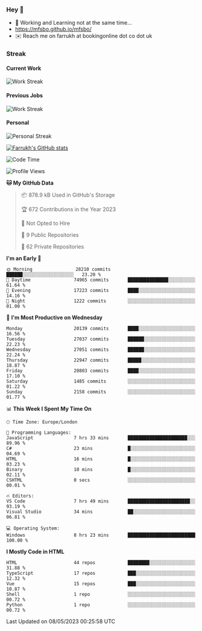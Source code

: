 ### Hey 👋

- 🏃 Working and Learning not at the same time...
- https://mfsbo.github.io/mfsbo/
- ✉️ Reach me on farrukh at bookingonline dot co dot uk

### Streak
#### Current Work
![Work Streak](https://streak-stats.demolab.com/?user=mfsbo)
#### Previous Jobs
![Work Streak](https://streak-stats.demolab.com/?user=farrukhcw)
#### Personal
![Personal Streak](https://streak-stats.demolab.com/?user=farrukhsubhani)

[![Farrukh's GitHub stats](https://github-readme-stats.vercel.app/api?username=mfsbo&hide=stars&count_private=true)](https://github.com/mfsbo/)

<!--START_SECTION:waka-->
![Code Time](http://img.shields.io/badge/Code%20Time-276%20hrs%2056%20mins-blue)

![Profile Views](http://img.shields.io/badge/Profile%20Views-0-blue)

**🐱 My GitHub Data** 

> 📦 878.9 kB Used in GitHub's Storage 
 > 
> 🏆 672 Contributions in the Year 2023
 > 
> 🚫 Not Opted to Hire
 > 
> 📜 9 Public Repositories 
 > 
> 🔑 62 Private Repositories 
 > 
**I'm an Early 🐤** 

```text
🌞 Morning                28210 commits       ██████░░░░░░░░░░░░░░░░░░░   23.20 % 
🌆 Daytime                74965 commits       ███████████████░░░░░░░░░░   61.64 % 
🌃 Evening                17223 commits       ████░░░░░░░░░░░░░░░░░░░░░   14.16 % 
🌙 Night                  1222 commits        ░░░░░░░░░░░░░░░░░░░░░░░░░   01.00 % 
```
📅 **I'm Most Productive on Wednesday** 

```text
Monday                   20139 commits       ████░░░░░░░░░░░░░░░░░░░░░   16.56 % 
Tuesday                  27037 commits       ██████░░░░░░░░░░░░░░░░░░░   22.23 % 
Wednesday                27051 commits       ██████░░░░░░░░░░░░░░░░░░░   22.24 % 
Thursday                 22947 commits       █████░░░░░░░░░░░░░░░░░░░░   18.87 % 
Friday                   20803 commits       ████░░░░░░░░░░░░░░░░░░░░░   17.10 % 
Saturday                 1485 commits        ░░░░░░░░░░░░░░░░░░░░░░░░░   01.22 % 
Sunday                   2158 commits        ░░░░░░░░░░░░░░░░░░░░░░░░░   01.77 % 
```


📊 **This Week I Spent My Time On** 

```text
🕑︎ Time Zone: Europe/London

💬 Programming Languages: 
JavaScript               7 hrs 33 mins       ██████████████████████░░░   89.96 % 
C#                       23 mins             █░░░░░░░░░░░░░░░░░░░░░░░░   04.69 % 
HTML                     16 mins             █░░░░░░░░░░░░░░░░░░░░░░░░   03.23 % 
Binary                   10 mins             █░░░░░░░░░░░░░░░░░░░░░░░░   02.11 % 
CSHTML                   0 secs              ░░░░░░░░░░░░░░░░░░░░░░░░░   00.01 % 

🔥 Editors: 
VS Code                  7 hrs 49 mins       ███████████████████████░░   93.19 % 
Visual Studio            34 mins             ██░░░░░░░░░░░░░░░░░░░░░░░   06.81 % 

💻 Operating System: 
Windows                  8 hrs 23 mins       █████████████████████████   100.00 % 
```

**I Mostly Code in HTML** 

```text
HTML                     44 repos            ████████░░░░░░░░░░░░░░░░░   31.88 % 
TypeScript               17 repos            ███░░░░░░░░░░░░░░░░░░░░░░   12.32 % 
Vue                      15 repos            ███░░░░░░░░░░░░░░░░░░░░░░   10.87 % 
Shell                    1 repo              ░░░░░░░░░░░░░░░░░░░░░░░░░   00.72 % 
Python                   1 repo              ░░░░░░░░░░░░░░░░░░░░░░░░░   00.72 % 
```




 Last Updated on 08/05/2023 00:25:58 UTC
<!--END_SECTION:waka-->
<!--
**mfsbo/mfsbo** is a ✨ _special_ ✨ repository because its `README.md` (this file) appears on your GitHub profile.

Here are some ideas to get you started:

- 🔭 I’m currently working on ...
- 🌱 I’m currently learning ...
- 👯 I’m looking to collaborate on ...
- 🤔 I’m looking for help with ...
- 💬 Ask me about ...
- 📫 How to reach me: ...
- 😄 Pronouns: ...
- ⚡ Fun fact: ...
-->

